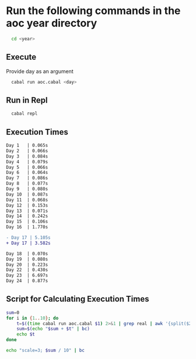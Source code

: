 # Run the following commands in the aoc year directory

```bash
  cd <year>
```

## Execute
Provide day as an argument

```bash
  cabal run aoc.cabal <day>
```

## Run in Repl
```bash
  cabal repl
```

## Execution Times
```diff
Day 1   | 0.065s
Day 2   | 0.066s
Day 3   | 0.084s
Day 4   | 0.079s
Day 5   | 0.066s
Day 6   | 0.064s
Day 7   | 0.086s
Day 8   | 0.077s
Day 9   | 0.080s
Day 10  | 0.087s
Day 11  | 0.068s
Day 12  | 0.153s
Day 13  | 0.071s
Day 14  | 0.242s
Day 15  | 0.106s
Day 16  | 1.770s

- Day 17 | 5.105s
+ Day 17 | 3.582s

Day 18  | 0.070s
Day 19  | 0.080s
Day 20  | 0.223s
Day 22  | 0.430s
Day 23  | 6.697s
Day 24  | 0.877s
```

## Script for Calculating Execution Times
```bash
sum=0
for i in {1..10}; do
	t=$((time cabal run aoc.cabal $1) 2>&1 | grep real | awk '{split($2, a, "m"); print a[1] * 60 + a[2]}')
	sum=$(echo "$sum + $t" | bc)
	echo $t
done

echo "scale=3; $sum / 10" | bc
```

